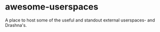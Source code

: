 # awesome-userspaces
A place to host some of the useful and standout external userspaces- and Drashna's.

